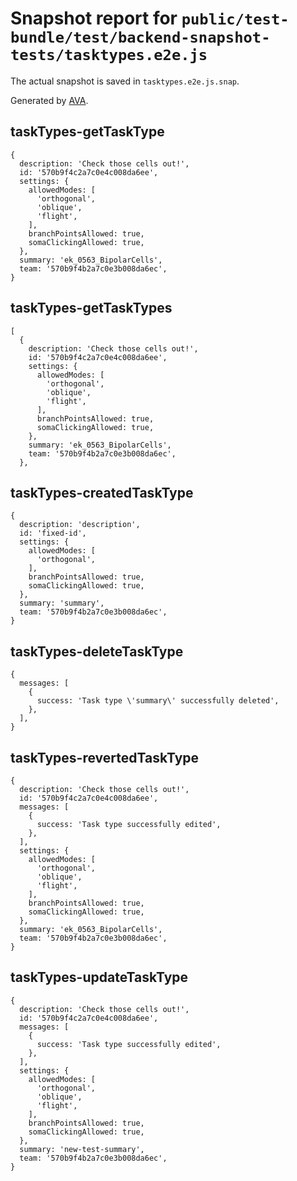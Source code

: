 # Snapshot report for `public/test-bundle/test/backend-snapshot-tests/tasktypes.e2e.js`

The actual snapshot is saved in `tasktypes.e2e.js.snap`.

Generated by [AVA](https://ava.li).

## taskTypes-getTaskType

    {
      description: 'Check those cells out!',
      id: '570b9f4c2a7c0e4c008da6ee',
      settings: {
        allowedModes: [
          'orthogonal',
          'oblique',
          'flight',
        ],
        branchPointsAllowed: true,
        somaClickingAllowed: true,
      },
      summary: 'ek_0563_BipolarCells',
      team: '570b9f4b2a7c0e3b008da6ec',
    }

## taskTypes-getTaskTypes

    [
      {
        description: 'Check those cells out!',
        id: '570b9f4c2a7c0e4c008da6ee',
        settings: {
          allowedModes: [
            'orthogonal',
            'oblique',
            'flight',
          ],
          branchPointsAllowed: true,
          somaClickingAllowed: true,
        },
        summary: 'ek_0563_BipolarCells',
        team: '570b9f4b2a7c0e3b008da6ec',
      },
    

## taskTypes-createdTaskType

    {
      description: 'description',
      id: 'fixed-id',
      settings: {
        allowedModes: [
          'orthogonal',
        ],
        branchPointsAllowed: true,
        somaClickingAllowed: true,
      },
      summary: 'summary',
      team: '570b9f4b2a7c0e3b008da6ec',
    }

## taskTypes-deleteTaskType

    {
      messages: [
        {
          success: 'Task type \'summary\' successfully deleted',
        },
      ],
    }

## taskTypes-revertedTaskType

    {
      description: 'Check those cells out!',
      id: '570b9f4c2a7c0e4c008da6ee',
      messages: [
        {
          success: 'Task type successfully edited',
        },
      ],
      settings: {
        allowedModes: [
          'orthogonal',
          'oblique',
          'flight',
        ],
        branchPointsAllowed: true,
        somaClickingAllowed: true,
      },
      summary: 'ek_0563_BipolarCells',
      team: '570b9f4b2a7c0e3b008da6ec',
    }

## taskTypes-updateTaskType

    {
      description: 'Check those cells out!',
      id: '570b9f4c2a7c0e4c008da6ee',
      messages: [
        {
          success: 'Task type successfully edited',
        },
      ],
      settings: {
        allowedModes: [
          'orthogonal',
          'oblique',
          'flight',
        ],
        branchPointsAllowed: true,
        somaClickingAllowed: true,
      },
      summary: 'new-test-summary',
      team: '570b9f4b2a7c0e3b008da6ec',
    }